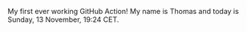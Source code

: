 My first ever working GitHub Action!
My name is Thomas and today is Sunday, 13 November, 19:24 CET. 
